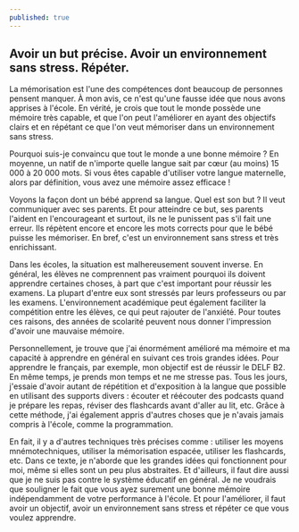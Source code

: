 ```yaml
---
published: true
---
```

## Avoir un but précise. Avoir un environnement sans stress. Répéter.

La mémorisation est l'une des compétences dont beaucoup de personnes pensent manquer. À mon avis, ce n'est qu'une fausse idée que nous avons apprises à l'école. En vérité, je crois que tout le monde possède une mémoire très capable, et que l'on peut l'améliorer en ayant des objectifs clairs et en répétant ce que l'on veut mémoriser dans un environnement sans stress.

Pourquoi suis-je convaincu que tout le monde a une bonne mémoire ? En moyenne, un natif de n'importe quelle langue sait par cœur (au moins) 15 000 à 20 000 mots. Si vous êtes capable d'utiliser votre langue maternelle, alors par définition, vous avez une mémoire assez efficace !

Voyons la façon dont un bébé apprend sa langue. Quel est son but ? Il veut communiquer avec ses parents. Et pour atteindre ce but, ses parents l'aident en l'encourageant et surtout, ils ne le punissent pas s'il fait une erreur. Ils répètent encore et encore les mots corrects pour que le bébé puisse les mémoriser. En bref, c'est un environnement sans stress et très enrichissant.

Dans les écoles, la situation est malhereusement souvent inverse. En général, les élèves ne comprennent pas vraiment pourquoi ils doivent apprendre certaines choses, à part que c'est important pour réussir les examens. La plupart d'entre eux sont stressés par leurs professeurs ou par les examens. L'environnement académique peut également faciliter la compétition entre les élèves, ce qui peut rajouter de l'anxiété. Pour toutes ces raisons, des années de scolarité peuvent nous donner l'impression d'avoir une mauvaise mémoire.

Personnellement, je trouve que j'ai énormément amélioré ma mémoire et ma capacité à apprendre en général en suivant ces trois grandes idées. Pour apprendre le français, par exemple, mon objectif est de réussir le DELF B2. En même temps, je prends mon temps et ne me stresse pas. Tous les jours, j'essaie d'avoir autant de répétition et d'exposition à la langue que possible en utilisant des supports divers : écouter et réécouter des podcasts quand je prépare les repas, réviser des flashcards avant d'aller au lit, etc. Grâce à cette méthode, j'ai également appris d'autres choses que je n'avais jamais compris à l'école, comme la programmation.

En fait, il y a d'autres techniques très précises comme : utiliser les moyens mnémotechniques, utiliser la mémorisation espacée, utiliser les flashcards, etc. Dans ce texte, je n'aborde que les grandes idées qui fonctionnent pour moi, même si elles sont un peu plus abstraites. Et d'ailleurs, il faut dire aussi que je ne suis pas contre le système éducatif en général. Je ne voudrais que souligner le fait que vous ayez surement une bonne mémoire indépendamment de votre performance à l'école. Et pour l'améliorer, il faut avoir un objectif, avoir un environnement sans stress et répéter ce que vous voulez apprendre.
